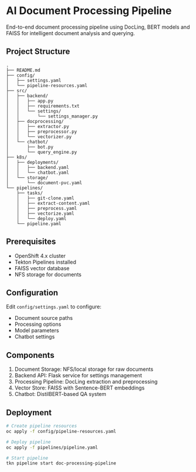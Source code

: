 # AI Document Processing Pipeline

End-to-end document processing pipeline using DocLing, BERT models and FAISS for intelligent document analysis and querying.

## Project Structure
```
.
├── README.md
├── config/
│   ├── settings.yaml
│   └── pipeline-resources.yaml
├── src/
│   ├── backend/
│   │   ├── app.py
│   │   ├── requirements.txt
│   │   └── settings/
│   │       └── settings_manager.py
│   ├── docprocessing/
│   │   ├── extractor.py
│   │   ├── preprocessor.py
│   │   └── vectorizer.py
│   └── chatbot/
│       ├── bot.py
│       └── query_engine.py
├── k8s/
│   ├── deployments/
│   │   ├── backend.yaml
│   │   └── chatbot.yaml
│   └── storage/
│       └── document-pvc.yaml
└── pipelines/
    ├── tasks/
    │   ├── git-clone.yaml
    │   ├── extract-content.yaml
    │   ├── preprocess.yaml
    │   ├── vectorize.yaml
    │   └── deploy.yaml
    └── pipeline.yaml
```

## Prerequisites
- OpenShift 4.x cluster
- Tekton Pipelines installed
- FAISS vector database
- NFS storage for documents

## Configuration
Edit `config/settings.yaml` to configure:
- Document source paths
- Processing options
- Model parameters
- Chatbot settings

## Components
1. Document Storage: NFS/local storage for raw documents
2. Backend API: Flask service for settings management
3. Processing Pipeline: DocLing extraction and preprocessing
4. Vector Store: FAISS with Sentence-BERT embeddings
5. Chatbot: DistilBERT-based QA system

## Deployment
```bash
# Create pipeline resources
oc apply -f config/pipeline-resources.yaml

# Deploy pipeline
oc apply -f pipelines/pipeline.yaml

# Start pipeline
tkn pipeline start doc-processing-pipeline
```
